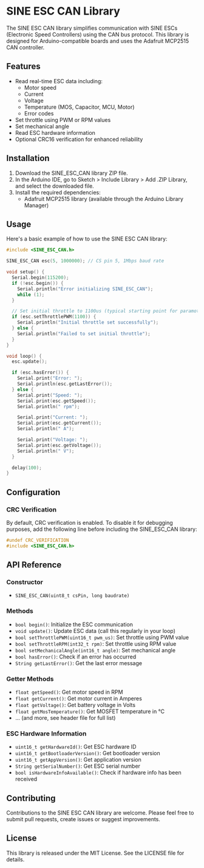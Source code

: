 # SINE ESC CAN Library

The SINE ESC CAN library simplifies communication with SINE ESCs (Electronic Speed Controllers) using the CAN bus protocol. This library is designed for Arduino-compatible boards and uses the Adafruit MCP2515 CAN controller.

## Features

- Read real-time ESC data including:
  - Motor speed
  - Current
  - Voltage
  - Temperature (MOS, Capacitor, MCU, Motor)
  - Error codes
- Set throttle using PWM or RPM values
- Set mechanical angle
- Read ESC hardware information
- Optional CRC16 verification for enhanced reliability

## Installation

1. Download the SINE_ESC_CAN library ZIP file.
2. In the Arduino IDE, go to Sketch > Include Library > Add .ZIP Library, and select the downloaded file.
3. Install the required dependencies:
   - Adafruit MCP2515 library (available through the Arduino Library Manager)

## Usage

Here's a basic example of how to use the SINE ESC CAN library:

```cpp
#include <SINE_ESC_CAN.h>

SINE_ESC_CAN esc(5, 1000000); // CS pin 5, 1Mbps baud rate

void setup() {
  Serial.begin(115200);
  if (!esc.begin()) {
    Serial.println("Error initializing SINE_ESC_CAN");
    while (1);
  }

  // Set initial throttle to 1100us (typical starting point for paramotors)
  if (esc.setThrottlePWM(1100)) {
    Serial.println("Initial throttle set successfully");
  } else {
    Serial.println("Failed to set initial throttle");
  }
}

void loop() {
  esc.update();

  if (esc.hasError()) {
    Serial.print("Error: ");
    Serial.println(esc.getLastError());
  } else {
    Serial.print("Speed: ");
    Serial.print(esc.getSpeed());
    Serial.println(" rpm");

    Serial.print("Current: ");
    Serial.print(esc.getCurrent());
    Serial.println(" A");

    Serial.print("Voltage: ");
    Serial.print(esc.getVoltage());
    Serial.println(" V");
  }

  delay(100);
}
```

## Configuration

### CRC Verification

By default, CRC verification is enabled. To disable it for debugging purposes, add the following line before including the SINE_ESC_CAN library:

```cpp
#undef CRC_VERIFICATION
#include <SINE_ESC_CAN.h>
```

## API Reference

### Constructor

- `SINE_ESC_CAN(uint8_t csPin, long baudrate)`

### Methods

- `bool begin()`: Initialize the ESC communication
- `void update()`: Update ESC data (call this regularly in your loop)
- `bool setThrottlePWM(uint16_t pwm_us)`: Set throttle using PWM value
- `bool setThrottleRPM(int32_t rpm)`: Set throttle using RPM value
- `bool setMechanicalAngle(int16_t angle)`: Set mechanical angle
- `bool hasError()`: Check if an error has occurred
- `String getLastError()`: Get the last error message

### Getter Methods

- `float getSpeed()`: Get motor speed in RPM
- `float getCurrent()`: Get motor current in Amperes
- `float getVoltage()`: Get battery voltage in Volts
- `float getMosTemperature()`: Get MOSFET temperature in °C
- ... (and more, see header file for full list)

### ESC Hardware Information

- `uint16_t getHardwareId()`: Get ESC hardware ID
- `uint16_t getBootloaderVersion()`: Get bootloader version
- `uint16_t getAppVersion()`: Get application version
- `String getSerialNumber()`: Get ESC serial number
- `bool isHardwareInfoAvailable()`: Check if hardware info has been received

## Contributing

Contributions to the SINE ESC CAN library are welcome. Please feel free to submit pull requests, create issues or suggest improvements.

## License

This library is released under the MIT License. See the LICENSE file for details.